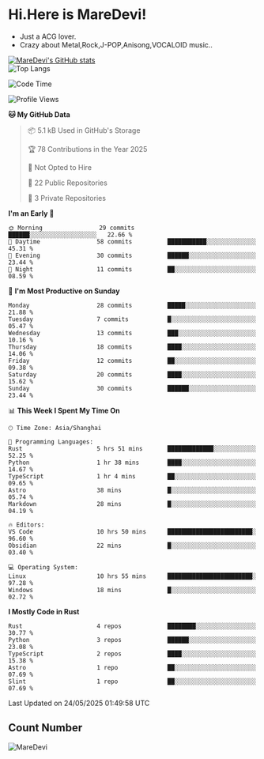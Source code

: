 # Hi.Here is MareDevi!

- Just a ACG lover.
- Crazy about Metal,Rock,J-POP,Anisong,VOCALOID music..

[![MareDevi's GitHub stats](https://github-readme-stats.vercel.app/api?username=MareDevi&show_icons=true&theme=algolia)](https://github.com/anuraghazra/github-readme-stats)  
![Top Langs](https://github-readme-stats.vercel.app/api/top-langs/?username=MareDevi&layout=compact&theme=algolia)

<!--START_SECTION:waka-->
![Code Time](http://img.shields.io/badge/Code%20Time-182%20hrs%2031%20mins-blue)

![Profile Views](http://img.shields.io/badge/Profile%20Views-0-blue)

**🐱 My GitHub Data** 

> 📦 5.1 kB Used in GitHub's Storage 
 > 
> 🏆 78 Contributions in the Year 2025
 > 
> 🚫 Not Opted to Hire
 > 
> 📜 22 Public Repositories 
 > 
> 🔑 3 Private Repositories 
 > 
**I'm an Early 🐤** 

```text
🌞 Morning                29 commits          ██████░░░░░░░░░░░░░░░░░░░   22.66 % 
🌆 Daytime                58 commits          ███████████░░░░░░░░░░░░░░   45.31 % 
🌃 Evening                30 commits          ██████░░░░░░░░░░░░░░░░░░░   23.44 % 
🌙 Night                  11 commits          ██░░░░░░░░░░░░░░░░░░░░░░░   08.59 % 
```
📅 **I'm Most Productive on Sunday** 

```text
Monday                   28 commits          █████░░░░░░░░░░░░░░░░░░░░   21.88 % 
Tuesday                  7 commits           █░░░░░░░░░░░░░░░░░░░░░░░░   05.47 % 
Wednesday                13 commits          ███░░░░░░░░░░░░░░░░░░░░░░   10.16 % 
Thursday                 18 commits          ████░░░░░░░░░░░░░░░░░░░░░   14.06 % 
Friday                   12 commits          ██░░░░░░░░░░░░░░░░░░░░░░░   09.38 % 
Saturday                 20 commits          ████░░░░░░░░░░░░░░░░░░░░░   15.62 % 
Sunday                   30 commits          ██████░░░░░░░░░░░░░░░░░░░   23.44 % 
```


📊 **This Week I Spent My Time On** 

```text
🕑︎ Time Zone: Asia/Shanghai

💬 Programming Languages: 
Rust                     5 hrs 51 mins       █████████████░░░░░░░░░░░░   52.25 % 
Python                   1 hr 38 mins        ████░░░░░░░░░░░░░░░░░░░░░   14.67 % 
TypeScript               1 hr 4 mins         ██░░░░░░░░░░░░░░░░░░░░░░░   09.65 % 
Astro                    38 mins             █░░░░░░░░░░░░░░░░░░░░░░░░   05.74 % 
Markdown                 28 mins             █░░░░░░░░░░░░░░░░░░░░░░░░   04.19 % 

🔥 Editors: 
VS Code                  10 hrs 50 mins      ████████████████████████░   96.60 % 
Obsidian                 22 mins             █░░░░░░░░░░░░░░░░░░░░░░░░   03.40 % 

💻 Operating System: 
Linux                    10 hrs 55 mins      ████████████████████████░   97.28 % 
Windows                  18 mins             █░░░░░░░░░░░░░░░░░░░░░░░░   02.72 % 
```

**I Mostly Code in Rust** 

```text
Rust                     4 repos             ████████░░░░░░░░░░░░░░░░░   30.77 % 
Python                   3 repos             ██████░░░░░░░░░░░░░░░░░░░   23.08 % 
TypeScript               2 repos             ████░░░░░░░░░░░░░░░░░░░░░   15.38 % 
Astro                    1 repo              ██░░░░░░░░░░░░░░░░░░░░░░░   07.69 % 
Slint                    1 repo              ██░░░░░░░░░░░░░░░░░░░░░░░   07.69 % 
```




 Last Updated on 24/05/2025 01:49:58 UTC
<!--END_SECTION:waka-->

## Count Number
![MareDevi](https://count.getloli.com/get/@maredevi?theme=moebooru-h)  

<!---
MareDevi/MareDevi is a ✨ special ✨ repository because its `README.md` (this file) appears on your GitHub profile.
You can click the Preview link to take a look at your changes.
--->
